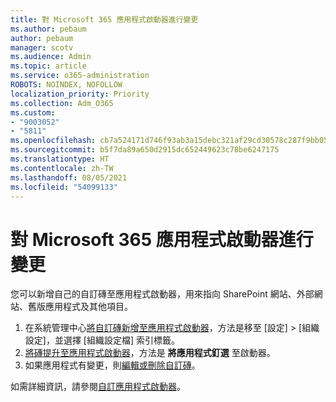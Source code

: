 ```yaml
---
title: 對 Microsoft 365 應用程式啟動器進行變更
ms.author: pebaum
author: pebaum
manager: scotv
ms.audience: Admin
ms.topic: article
ms.service: o365-administration
ROBOTS: NOINDEX, NOFOLLOW
localization_priority: Priority
ms.collection: Adm_O365
ms.custom:
- "9003052"
- "5811"
ms.openlocfilehash: cb7a524171d746f93ab3a15debc321af29cd30578c287f9bb05810491e604517
ms.sourcegitcommit: b5f7da89a650d2915dc652449623c78be6247175
ms.translationtype: HT
ms.contentlocale: zh-TW
ms.lasthandoff: 08/05/2021
ms.locfileid: "54099133"
---
```

# <a name="make-changes-to-the-microsoft-365-app-launcher"></a>對 Microsoft 365 應用程式啟動器進行變更

您可以新增自己的自訂磚至應用程式啟動器，用來指向 SharePoint 網站、外部網站、舊版應用程式及其他項目。

1. 在系統管理中心[將自訂磚新增至應用程式啟動器](https://docs.microsoft.com/microsoft-365/admin/manage/customize-the-app-launcher)，方法是移至 [設定] > [組織設定]，並選擇 [組織設定檔] 索引標籤。
2. [將磚提升至應用程式啟動器](https://docs.microsoft.com/microsoft-365/admin/manage/customize-the-app-launcher#promote-the-tile-to-app-launcher)，方法是 **將應用程式釘選** 至啟動器。
3. 如果應用程式有變更，則[編輯或刪除自訂磚](https://docs.microsoft.com/microsoft-365/admin/manage/customize-the-app-launcher#edit-or-delete-a-custom-tile)。

如需詳細資訊，請參閱[自訂應用程式啟動器](https://docs.microsoft.com/microsoft-365/admin/manage/customize-the-app-launcher)。
